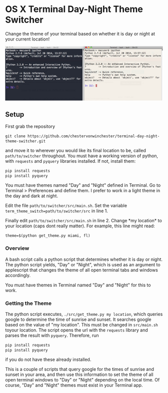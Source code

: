 # OS X Terminal Day-Night Theme Switcher

Change the theme of your terminal based on whether it is day or night at your current location!

![A Night Theme and Day Theme](https://raw.githubusercontent.com/chestervonwinchester/terminal-day-night-theme-switcher/master/screenshot.png)

## Setup

First grab the repository

    git clone https://github.com/chestervonwinchester/terminal-day-night-theme-switcher.git

and move it to wherever you would like its final location to be, called `path/to/switcher` throughout. You must have a working version of python, with `requests` and `pyquery` libraries installed. If not, install them:

    pip install requests
    pip install pyquery

You must have themes named "Day" and "Night" defined in Terminal. Go to Terminal > Preferences and define them. I prefer to work in a light theme in the day and dark at night.

Edit the file `path/to/switcher/src/main.sh`. Set the variable `term_theme_switch=path/to/switcher/src` in line 1.

Finally edit `path/to/switcher/src/main.sh` in line 2. Change \*my location\* to your location (caps dont really matter). For example, this line might read:

    theme=$(python get_theme.py miami, fl)


### Overview

A bash script calls a python script that determines whether it is day or night. The python script yields, "Day" or "Night", which is used as an argument to applescript that changes the theme of all open terminal tabs and windows accordingly.

You must have themes in Terminal named "Day" and "Night" for this to work.

### Getting the Theme
The python script executes, `./src/get_theme.py my location`, which queries google to determine the time of sunrise and sunset. It searches google based on the value of "my location". This must be changed in `src/main.sh` toyour location. The script opens the url with the `requests` library and parses the result with `pyquery`. Therefore, run

    pip install requests
    pip install pyquery

if you do not have these already installed.

This is a couple of scripts that query google for the times of sunrise and sunset in your area, and then use this information to set the theme of all open terminal windows to "Day" or "Night" depending on the local time. Of course, "Day" and "Night" themes must exist in your Terminal app.
